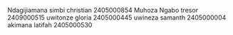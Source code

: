 Ndagijiamana simbi christian 2405000854
Muhoza Ngabo tresor 2409000515
uwitonze gloria 2405000445
uwineza samanth 2405000004
akimana latifah 2405000530
